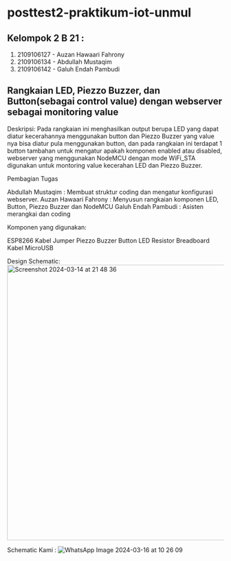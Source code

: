 # posttest2-praktikum-iot-unmul

## Kelompok 2 B 21 :
1. 2109106127 - Auzan Hawaari Fahrony
2. 2109106134 - Abdullah Mustaqim
3. 2109106142 - Galuh Endah Pambudi

## Rangkaian LED, Piezzo Buzzer, dan Button(sebagai control value) dengan webserver sebagai monitoring value
Deskripsi: Pada rangkaian ini menghasilkan output berupa LED yang dapat diatur kecerahannya menggunakan button dan Piezzo Buzzer yang value nya bisa diatur pula menggunakan button, dan pada rangkaian ini terdapat 1 button tambahan untuk mengatur apakah komponen enabled atau disabled, webserver yang menggunakan NodeMCU dengan mode WiFi_STA digunakan untuk montoring value kecerahan LED dan Piezzo Buzzer.

Pembagian Tugas

Abdullah Mustaqim : Membuat struktur coding dan mengatur konfigurasi webserver. 
Auzan Hawaari Fahrony : Menyusun rangkaian komponen LED, Button, Piezzo Buzzer dan NodeMCU 
Galuh Endah Pambudi : Asisten merangkai dan coding 

Komponen yang digunakan:

ESP8266
Kabel Jumper
Piezzo Buzzer
Button
LED
Resistor
Breadboard
Kabel MicroUSB

Design Schematic:
<img width="641" alt="Screenshot 2024-03-14 at 21 48 36" src="https://github.com/auzanhawaar1/posttest2-praktikum-iot-unmul/assets/113401118/5b786677-056e-488b-bff1-a70ae84a9768">

Schematic Kami :
![WhatsApp Image 2024-03-16 at 10 26 09](https://github.com/auzanhawaar1/posttest2-praktikum-iot-unmul/assets/113401118/b525ddf3-8e62-4bf7-a239-f4dcfa88b8ff)
